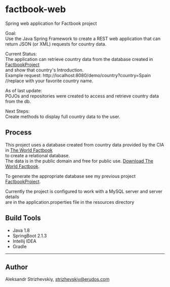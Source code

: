 # factbook-web
Spring web application for Factbook project

Goal:  
Use the Java Spring Framework to create a REST web application that can return JSON (or XML) requests for country data.
 
Current Status:  
The application can retrieve country data from the database created in [FactbookProject](https://github.com/AStrizh/FactbookProject)  
and show that country's Introduction.  
Example request: http://localhost:8080/demo/country?country=Spain  //replace with your favorite country name. 

As of last update:  
POJOs and repositories were created to access and retrieve country data from the db.

Next Steps:  
Create methods to display full country data to the user. 


## Process

This project uses a database created from country data provided by the CIA in 
[The World Factbook](https://www.cia.gov/library/publications/the-world-factbook/)  
to create a relational database.  
The data is in the public domain and free for public use.
[Download The World Factbook](https://www.cia.gov/library/publications/download/).  
  
To generate the appropriate database see my previous project 
[FactbookProject](https://github.com/AStrizh/FactbookProject). 

Currently the project is configured to work with a MySQL server and server details  
are in the application.properties file in the resources directory


## Build Tools

- Java 1.8
- SpringBoot 2.1.3 
- Intellij IDEA
- Gradle

---
## Author

Aleksandr Strizhevskiy, strizhevskiy@erudos.com